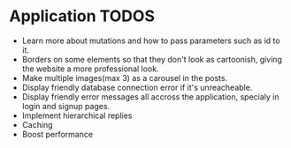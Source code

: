# Application TODOS
- Learn more about mutations and how to pass parameters such as id to it.
- Borders on some elements so that they don't look as cartoonish, giving the website a more professional look.
- Make multiple images(max 3) as a carousel in the posts.
- Display friendly database connection error if it's unreacheable.
- Display friendly error messages all accross the application, specialy in login and signup pages.
- Implement hierarchical replies
- Caching
- Boost performance